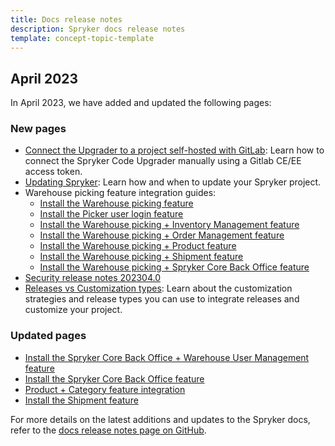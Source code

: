 ```yaml
---
title: Docs release notes
description: Spryker docs release notes
template: concept-topic-template
---
```


## April 2023

In April 2023, we have added and updated the following pages:

### New pages

- [Connect the Upgrader to a project self-hosted with GitLab](/docs/scu/dev/onboard-to-spryker-code-upgrader/connect-spryker-ci-to-a-project-self-hosted-with-gitlab.html): Learn how to connect the Spryker Code Upgrader manually using a Gitlab CE/EE access token.
- [Updating Spryker](/docs/scos/dev/updating-spryker/updating-spryker.html#spryker-product-structure): Learn how and when to update your Spryker project.
- Warehouse picking feature integration guides:
    - [Install the Warehouse picking feature](/docs/scos/dev/feature-integration-guides/202304.0/install-the-warehouse-picking-feature.html)
    - [Install the Picker user login feature](/docs/scos/dev/feature-integration-guides/202304.0/install-the-picker-user-login-feature.html)
    - [Install the Warehouse picking + Inventory Management feature](/docs/scos/dev/feature-integration-guides/202304.0/install-the-warehouse-picking-inventory-management-feature.html)
    - [Install the Warehouse picking + Order Management feature](/docs/scos/dev/feature-integration-guides/202304.0/install-the-warehouse-picking-order-management-feature.html)
    - [Install the Warehouse picking + Product feature](/docs/scos/dev/feature-integration-guides/202304.0/install-the-warehouse-picking-product-feature.html)
   - [Install the Warehouse picking + Shipment feature](/docs/scos/dev/feature-integration-guides/202304.0/install-the-warehouse-picking-shipment-feature.html)
   - [Install the Warehouse picking + Spryker Core Back Office feature](/docs/scos/dev/feature-integration-guides/202304.0/install-the-warehouse-picking-spryker-core-back-office-feature.html)
- [Security release notes 202304.0](/docs/scos/user/intro-to-spryker/releases/release-notes/release-notes-202304.0/security-release-notes-202304.0.html)
- [Releases vs Customization types](/docs/sdk/dev/releases-vs-customization-types.html): Learn about the customization strategies and release types you can use to integrate releases and customize your project.

### Updated pages
- [Install the Spryker Core Back Office + Warehouse User Management feature](/docs/pbc/all/back-office/202304.0/install-spryker-core-back-office-warehouse-user-management-feature.html)
- [Install the Spryker Core Back Office feature](/docs/pbc/all/back-office/202304.0/install-the-spryker-core-back-office-feature.html)
- [Product + Category feature integration](/docs/pbc/all/product-information-management/202304.0/install-and-upgrade/install-features/install-the-product-category-feature.html)
- [Install the Shipment feature](/docs/pbc/all/carrier-management/202304.0/base-shop/install-and-upgrade/install-the-shipment-feature.html)

For more details on the latest additions and updates to the Spryker docs, refer to the [docs release notes page on GitHub](https://github.com/spryker/spryker-docs/releases).
